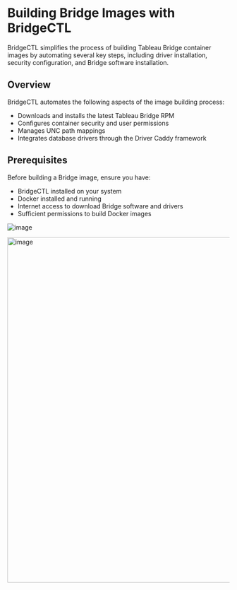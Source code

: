 

# Building Bridge Images with BridgeCTL

BridgeCTL simplifies the process of building Tableau Bridge container images by automating several key steps, including driver installation, security configuration, and Bridge software installation.

## Overview

BridgeCTL automates the following aspects of the image building process:
- Downloads and installs the latest Tableau Bridge RPM
- Configures container security and user permissions
- Manages UNC path mappings
- Integrates database drivers through the Driver Caddy framework

## Prerequisites

Before building a Bridge image, ensure you have:
- BridgeCTL installed on your system
- Docker installed and running
- Internet access to download Bridge software and drivers
- Sufficient permissions to build Docker images

![image](https://github.com/user-attachments/assets/4e62e056-7996-45a6-a02e-d1caaf356af2)

<img width="782" alt="image" src="https://github.com/user-attachments/assets/276435c8-d1f0-4ab6-a5bb-504b58933df4" />

